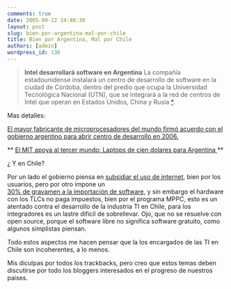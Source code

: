 ```yaml
---
comments: true
date: 2005-09-22 14:40:30
layout: post
slug: bien-por-argentina-mal-por-chile
title: Bien por Argentina, Mal por Chile
authors: [admin]
wordpress_id: 136
---
```


> **Intel desarrollará software en Argentina** La compañía estadounidense instalará un centro de desarrollo de software en la ciudad de Córdoba, dentro del predio que ocupa la Universidad Tecnológica Nacional (UTN), que se integrará a la red de centros de Intel que operan en Estados Unidos, China y Rusia [*](http://mouse.tercera.cl/detail.asp?story=2005/09/20/17/23/52).

Mas detalles:

[El mayor fabricante de microprocesadores del mundo firmó acuerdo con el gobierno argentino para abrir centro de desarrollo en 2006.](http://www3.terra.com.ar/canales/tecnologia/123/123260.html)

** [El MIT apoya al tercer mundo: Laptops de cien dolares para Argentina ](http://www.geekzone.cl/v1/articulo.php/2005/09/14/laptops_100_dolares_para_argentina)**

¿ Y en Chile?

Por un lado el gobierno piensa en [subsidiar el uso de internet](http://www.fernandoflores.cl/node/717), bien por los usuarios, pero por otro impone un  
[30% de gravamen a la importación de software](http://www.ceo.cl/newtenberg/609/article-61806.html), y sin embargo el hardware con los TLCs no paga impuestos, bien por el programa MPPC, esto es un atentado contra el desarrollo de la industria TI en Chile, para los integradores es un lastre dificil de sobrellevar. Ojo, que no se resuelve con open source, porque el software libre no significa software gratuito, como algunos simplistas piensan.

Todo estos aspectos me hacen pensar que la los encargados de las TI en Chile son incoherentes, a lo menos.

Mis diculpas por todos los trackbacks, pero creo que estos temas deben discutirse por todo los bloggers interesados en el progreso de nuestros paises.
